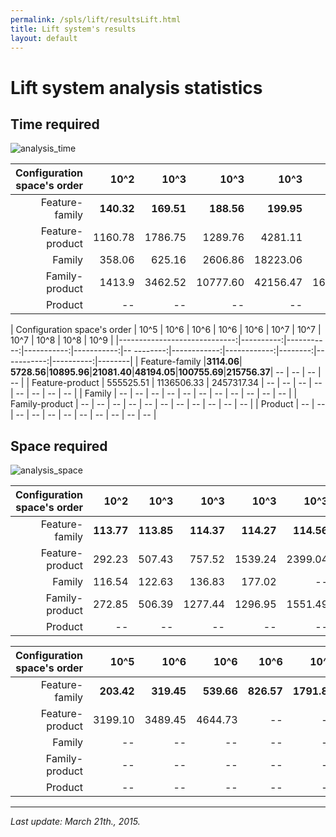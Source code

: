 ```yaml
---
permalink: /spls/lift/resultsLift.html
title: Lift system's results
layout: default
---
```

# Lift system analysis statistics

## Time required

![analysis_time]({{site.baseurl}}/assets/logliftTime.png)

|Configuration space's order   |      10^2 |       10^3 |       10^3 |       10^3 |       10^3 |       10^4 |       10^4 |       10^4 |       10^5 |      10^5 |
|-----------------------------:|----------:|-----------:|-----------:|-----------:|-----------:|-----------:|-----------:|-----------:|-----------:|----------:|
|Feature-family                |**140.32** |  **169.51**|  **188.56**|  **199.95**|  **223.20**|  **266.20**|  **339.85**|  **472.01**|  **601.46**|**1021.76**|
|Feature-product               | 1160.78   |    1786.75 |    1289.76 |    4281.11 |    7739.10 |   14769.15 |   29418.50 |   60785.39 |  127344.46 | 266609.58 |
|Family                        | 358.06    |     625.16 |    2606.86 |   18223.06 |         -- |         -- |         -- |         -- |         -- |        -- |
|Family-product                | 1413.9    |    3462.52 |   10777.60 |   42156.47 |  167837.42 |  453830.76 | 1870142.24 |         -- |         -- |        -- |
|Product                       |   --      |         -- |         -- |         -- |         -- |         -- |         -- |         -- |         -- |        -- |

|  Configuration space's order |      10^5 |       10^6 |      10^6  |       10^6 |       10^6 |        10^7 |        10^7 |    10^7 |       10^8 |      10^8 |   10^9 | 
|-----------------------------:|----------:|-----------:|-----------:|-----------:|-- --------:|------------:|------------:|--------:|-----------:|----------:|--------|
|  Feature-family              |**3114.06**| **5728.56**|**10895.96**|**21081.40**|**48194.05**|**100755.69**|**215756.37**|      -- |         -- |        -- |     -- |
|  Feature-product             | 555525.51 | 1136506.33 | 2457317.34 |         -- |         -- |          -- |          -- |      -- |         -- |        -- |     -- |
|  Family                      |        -- |         -- |         -- |         -- |         -- |          -- |          -- |      -- |         -- |        -- |     -- |
|  Family-product              |        -- |         -- |         -- |         -- |         -- |          -- |          -- |      -- |         -- |        -- |     -- |
|  Product                     |        -- |         -- |         -- |         -- |         -- |          -- |          -- |      -- |         -- |        -- |     -- |



## Space required

![analysis_space]({{site.baseurl}}/assets/liftSpace.png)


|  Configuration space's order |     10^2 |     10^3 |     10^3 |     10^3 |      10^3 |      10^4 |      10^4 |      10^4 |      10^5 |      10^5 |
|-----------------------------:|---------:|---------:|---------:|---------:|----------:|----------:|----------:|----------:|----------:|----------:|
|              Feature-family  |**113.77**|**113.85**|**114.37**|**114.27**| **114.56**| **115.23**| **116.87**| **119.88**| **120.72**| **134.41**|
|              Feature-product |   292.23 |   507.43 |   757.52 |  1539.24 |   2399.04 |   2838.97 |   2840.51 |   2859.23 |   2907.41 |   2993.05 |
|              Family          |   116.54 |   122.63 |   136.83 |   177.02 |        -- |        -- |        -- |        -- |        -- |        -- |
|              Family-product  |   272.85 |   506.39 |  1277.44 |  1296.95 |   1551.49 |   2440.83 |   2669.75 |        -- |        -- |        -- |
|              Product         |       -- |       -- |       -- |       -- |        -- |        -- |        -- |        -- |        -- |        -- |

| Configuration space's order  |     10^5 |     10^6 |     10^6 |     10^6 |      10^6 |      10^7 |      10^7 |      10^7 |      10^8 |      10^8 |    10^7  | 
|-----------------------------:|---------:|---------:|---------:|---------:|----------:|----------:|----------:|----------:|----------:|----------:|---------:|
|              Feature-family  |**203.42**|**319.45**|**539.66**|**826.57**|**1791.86**|**3230.47**|**6324.48**|        -- |        -- |        -- |      --  |
|              Feature-product |  3199.10 |  3489.45 |  4644.73 |       -- |        -- |        -- |        -- |        -- |        -- |        -- |      --  |
|              Family          |       -- |       -- |       -- |       -- |        -- |        -- |        -- |        -- |        -- |        -- |      --  |
|              Family-product  |       -- |       -- |       -- |       -- |        -- |        -- |        -- |        -- |        -- |        -- |      --  |
|              Product         |       -- |       -- |       -- |       -- |        -- |        -- |        -- |        -- |        -- |        -- |      --  | 

---
*Last update: March 21th., 2015.*











<script>
  (function(i,s,o,g,r,a,m){i['GoogleAnalyticsObject']=r;i[r]=i[r]||function(){
  (i[r].q=i[r].q||[]).push(arguments)},i[r].l=1*new Date();a=s.createElement(o),
  m=s.getElementsByTagName(o)[0];a.async=1;a.src=g;m.parentNode.insertBefore(a,m)
  })(window,document,'script','https://www.google-analytics.com/analytics.js','ga');

  ga('create', 'UA-91211747-1', 'auto');
  ga('send', 'pageview');

</script>

